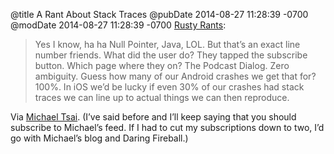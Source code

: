 @title A Rant About Stack Traces
@pubDate 2014-08-27 11:28:39 -0700
@modDate 2014-08-27 11:28:39 -0700
<a href="http://rustyshelf.org/2014/08/07/thoughts-on-swift-from-an-idiot/">Rusty Rants</a>:

>Yes I know, ha ha Null Pointer, Java, LOL. But that’s an exact line number friends. What did the user do? They tapped the subscribe button. Which page where they on? The Podcast Dialog. Zero ambiguity. Guess how many of our Android crashes we get that for? 100%. In iOS we’d be lucky if even 30% of our crashes had stack traces we can line up to actual things we can then reproduce.

Via <a href="http://mjtsai.com/blog/2014/08/23/swift-and-debuggability/">Michael Tsai</a>. (I’ve said before and I’ll keep saying that you should subscribe to Michael’s feed. If I had to cut my subscriptions down to two, I’d go with Michael’s blog and Daring Fireball.)
